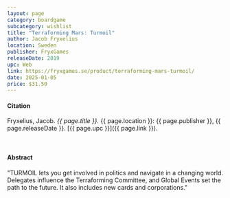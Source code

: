 ```yaml
---
layout: page
category: boardgame
subcategory: wishlist
title: "Terraforming Mars: Turmoil"
author: Jacob Fryxelius
location: Sweden
publisher: FryxGames
releaseDate: 2019
upc: Web
link: https://fryxgames.se/product/terraforming-mars-turmoil/
date: 2025-01-05
price: $31.50
---
```


#### Citation

Fryxelius, Jacob. *{{ page.title }}.* {{ page.location }}: {{ page.publisher }}, {{ page.releaseDate }}. [{{ page.upc }}]({{ page.link }}).

<br>


#### Abstract

"TURMOIL lets you get involved in politics and navigate in a changing world. Delegates influence the Terraforming Committee, and Global Events set the path to the future. It also includes new cards and corporations."
